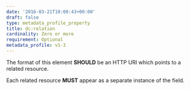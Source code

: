 ```yaml
---
date: '2016-03-21T10:00:43+00:00'
draft: false
type: metadata_profile_property
title: dc:relation
cardinality: Zero or more
requirement: Optional
metadata_profile: v1-3
---
```

The format of this element **SHOULD** be an HTTP URI which points to a related resource.

Each related resource **MUST** appear as a separate instance of the field.
